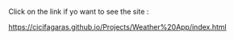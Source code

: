 Click on the link if yo want to see the site :

https://cicifagaras.github.io/Projects/Weather%20App/index.html